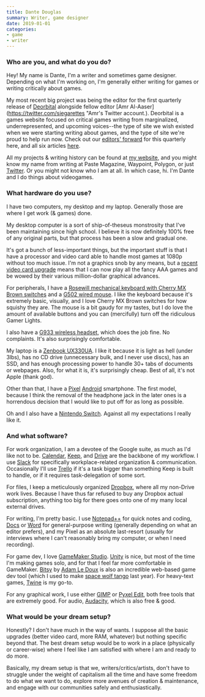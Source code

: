 ```yaml
---
title: Dante Douglas
summary: Writer, game designer 
date: 2019-01-01
categories:
- game 
- writer
---
```


### Who are you, and what do you do?

Hey! My name is Dante, I'm a writer and sometimes game designer. Depending on what I'm working on, I'm generally either writing for games or writing critically about games. 

My most recent big project was being the editor for the first quarterly release of [Deorbital](https://deorbital.media/ "A publication about games.") alongside fellow editor [Amr Al-Aaser](https://twitter.com/siegarettes "Amr's Twitter account.). Deorbital is a games website focused on critical games writing from marginalized, underrepresented, and upcoming voices--the type of site we wish existed when we were starting writing about games, and the type of site we're proud to help run now. Check out our [editors' forward](https://deorbital.media/deorbitals-2018-autumn-quarterly-welcome-f88078de47f0 "A Deorbital article about its first quarterly release.") for this quarterly here, and all six articles [here](https://deorbital.media/2018autumn/home "Deorbital's Autumn 2018 articles."). 

All my projects & writing history can be found at [my website](http://dante.cool/ "Dante's website."), and you might know my name from writing at Paste Magazine, Waypoint, Polygon, or just [Twitter](https://twitter.com/videodante "Dante's Twitter account."). Or you might not know who I am at all. In which case, hi. I'm Dante and I do things about videogames.

### What hardware do you use?

I have two computers, my desktop and my laptop. Generally those are where I get work (& games) done.

My desktop computer is a sort of ship-of-theseus monstrosity that I've been maintaining since high school. I believe it is now definitely 100% free of any original parts, but that process has been a slow and gradual one.

It's got a bunch of less-important things, but the important stuff is that I have a processor and video card able to handle most games at 1080p without too much issue. I'm not a graphics snob by any means, but a [recent video card upgrade][geforce-gtx-1060] means that I can now play all the fancy AAA games and be wowed by their various million-dollar graphical advances.

For peripherals, I have a [Rosewill mechanical keyboard with Cherry MX Brown switches][rk-9000br] and a [G502 wired mouse][g502]. I like the keyboard because it's extremely basic, visually, and I love Cherry MX Brown switches for how squishy they are. The mouse is a bit gaudy for my tastes, but I do love the amount of available buttons and you can (mercifully) turn off the ridiculous Gamer Lights.

I also have a [G933 wireless headset][g933], which does the job fine. No complaints. It's also surprisingly comfortable. 

My laptop is a [Zenbook UX330UA][zenbook-ux330]. I like it because it is light as hell (under 3lbs), has no CD drive (unnecessary bulk, and I never use discs), has an SSD, and has enough processing power to handle 30+ tabs of documents or webpages. Also, for what it is, it's surprisingly cheap. Best of all, it's not Apple (thank god).

Other than that, I have a [Pixel][] [Android][] smartphone. The first model, because I think the removal of the headphone jack in the later ones is a horrendous decision that I would like to put off for as long as possible.

Oh and I also have a [Nintendo Switch][switch.2]. Against all my expectations I really like it.

### And what software?

For work organization, I am a devotee of the Google suite, as much as I'd like not to be. [Calendar][google-calendar], [Keep][google-keep], and [Drive][google-drive] are the backbone of my workflow. I use [Slack][] for specifically workplace-related organization & communication. Occasionally I'll use [Trello][] if it's a task bigger than something Keep is built to handle, or if it requires task-delegation of some sort.

For files, I keep a meticulously organized [Dropbox][], where all my non-Drive work lives. Because I have thus far refused to buy any Dropbox actual subscription, anything too big for there goes onto one of my many local external drives. 

For writing, I'm pretty basic. I use [Notepad++][notepad-plusplus] for quick notes and coding, [Docs][google-docs] or [Word][] for general-purpose writing (generally depending on what an editor prefers), and my Pixel as an absolute last-resort (usually for interviews where I can't reasonably bring my computer, or when I need recording).

For game dev, I love [GameMaker Studio][gamemaker]. [Unity][] is nice, but most of the time I'm making games solo, and for that I feel far more comfortable in GameMaker. [Bitsy][] by [Adam Le Doux](http://www.ledoux.io/ "Adam's website.") is also an incredible web-based game dev tool (which I used to make [space wolf tango][space-wolf-tango] last year). For heavy-text games, [Twine][] is my go-to.

For any graphical work, I use either [GIMP][] or [Pyxel Edit][pyxel-edit], both free tools that are extremely good. For audio, [Audacity][], which is also free & good.

### What would be your dream setup?

Honestly? I don't have much in the way of wants. I suppose all the basic upgrades (better video card, more RAM, whatever) but nothing specific beyond that. The best dream setup would be to work in a place (physically or career-wise) where I feel like I am satisfied with where I am and ready to do more. 

Basically, my dream setup is that we, writers/critics/artists, don't have to struggle under the weight of capitalism all the time and have some freedom to do what we want to do, explore more avenues of creation & maintenance, and engage with our communities safely and enthusiastically.

[android]: https://developers.google.com/android/?csw=1 "A mobile phone platform."
[audacity]: https://sourceforge.net/projects/audacity/ "An open-source, cross-platform audio editor."
[bitsy]: https://ledoux.itch.io/bitsy "A web-based game development tool."
[dropbox]: https://www.dropbox.com/ "Online syncing and storage."
[g502]: http://web.archive.org/web/20190506063330/https://support.logitech.com/en_us/product/g502-proteus-core-tunable-gaming-mouse "A gaming mouse."
[g933]: https://support.logi.com/hc?mID=12016 "A gaming headset."
[gamemaker]: https://gamemaker.io:443/gamemaker "A cross-platform game creation tool."
[geforce-gtx-1060]: https://www.nvidia.com/en-us/geforce/10-series/ "A graphics card."
[gimp]: https://www.gimp.org/ "An open-source image editor."
[google-calendar]: https://en.wikipedia.org/wiki/Google_Calendar "A web-based calendar client."
[google-docs]: https://en.wikipedia.org/wiki/Google_Docs "A web-based office suite."
[google-drive]: http://web.archive.org/web/20220127131904/https://accounts.google.com/ServiceLogin?service=wise "A cloud storage service."
[google-keep]: https://en.wikipedia.org/wiki/Google_Keep "A note-taking service."
[notepad-plusplus]: https://notepad-plus-plus.org/ "A free text/code editor for Windows."
[pixel]: https://store.google.com/product/pixel_phone?hl=ja "A 5 inch Android smartphone."
[pyxel-edit]: https://pyxeledit.com/ "Pixel art software."
[rk-9000br]: https://www.rosewill.com/product/rosewill-rk-9000br-mechanical-keyboard-with-cherry-mx-brown-switches/ "A mechanical keyboard."
[slack]: https://slack.com/intl/ja-jp/ "A collaboration service."
[space-wolf-tango]: https://videodante.itch.io/space-wolf-tango "A space-themed game of introspection."
[switch.2]: https://www.nintendo.com/switch/ "A gaming console."
[trello]: https://trello.com/ "A project management service."
[twine]: http://twinery.org/ "A tool for creating non-linear stories."
[unity]: https://unity.com/products "A cross-platform game development tool."
[word]: https://www.microsoft.com/en-us/microsoft-365/word "A document editor."
[zenbook-ux330]: http://web.archive.org/web/20230706194512/https://www.asus.com/us/supportonly/ux330ua/helpdesk_knowledge/ "A 13.3 inch PC laptop."
